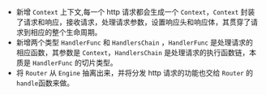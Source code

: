 * 新增 `Context` 上下文,每一个 http 请求都会生成一个 `Context`，`Context` 封装了请求和响应，接收请求，处理请求参数，设置响应头和响应体，其贯穿了请求到相应的整个生命周期。
* 新增两个类型 `HandlerFunc` 和 `HandlersChain` ，`HandlerFunc` 是处理请求的相应函数，其参数是 `Context`，`HandlersChain` 是处理请求的执行函数链，本质是 `HandlerFunc` 的切片类型。
* 将 `Router` 从 `Engine` 抽离出来，并将分发 http 请求的功能也交给 `Router` 的 `handle`函数来做。

